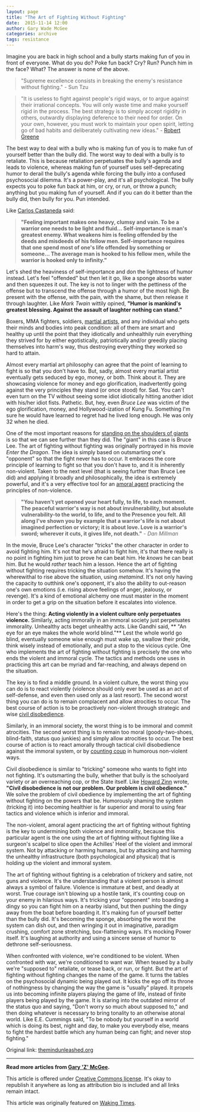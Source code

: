 ```yaml
---
layout: page
title: "The Art of Fighting Without Fighting"
date:  2015-11-14 12:00
author: Gary Wade McGee
categories: archive
tags: resistance
---
```


Imagine you are back in high school and a bully starts making fun of you in front of everyone. What do you do? Poke fun back? Cry? Run? Punch him in the face? What? The answer is none of the above.

> "Supreme excellence consists in breaking the enemy's resistance without fighting." - Sun Tzu

> "It is useless to fight against people's rigid ways, or to argue against their irrational concepts. You will only waste time and make yourself rigid in the process. The best strategy is to simply accept rigidity in others, outwardly displaying deference to their need for order. On your own, however, you must work to maintain your open spirit, letting go of bad habits and deliberately cultivating new ideas." - [Robert Greene](http://www.amazon.com/gp/product/014312417X/ref=as_li_qf_sp_asin_il_tl?ie=UTF8&camp=1789&creative=9325&creativeASIN=014312417X&tag=wakitime09-20&linkId=4N7P5SKH2ZZH3QQH)

The best way to deal with a bully who is making fun of you is to make fun of yourself better than the bully did. The worst way to deal with a bully is to retaliate. This is because retaliation perpetuates the bully's agenda and leads to violence, whereas making fun of yourself uses self-deprecating humor to derail the bully's agenda while forcing the bully into a confused psychosocial dilemma. It's a power-play, and it's all psychological. The bully expects you to poke fun back at him, or cry, or run, or throw a punch; anything but you making fun of yourself. And if you can do it better than the bully did, then bully for you. Pun intended.

Like [Carlos Castaneda](http://www.wakingtimes.com/2014/11/05/active-side-infinity-shamanism-intuition-carlos-castaneda/) said:

> **"Feeling important makes one heavy, clumsy and vain. To be a warrior one needs to be light and fluid… Self-importance is man's greatest enemy. What weakens him is feeling offended by the deeds and misdeeds of his fellow men. Self-importance requires that one spend most of one's life offended by something or someone… The average man is hooked to his fellow men, while the warrior is hooked only to infinity."**

Let's shed the heaviness of self-importance and don the lightness of humor instead. Let's feel "offended" but then let it go, like a sponge absorbs water and then squeezes it out. The key is not to linger with the pettiness of the offense but to transcend the offense through a humor of the most high. Be present with the offense, with the pain, with the shame, but then release it through laughter. Like *Mark Twain* wittily opined, **"Humor is mankind's greatest blessing. Against the assault of laughter nothing can stand."**

Boxers, MMA fighters, soldiers, [martial artists](http://www.wakingtimes.com/2015/04/16/4-masters-of-chi-reveal-their-secrets/), and any individual who gets their minds and bodies into peak condition: all of them are smart and healthy up until the point that they idiotically and unhealthily ruin everything they strived for by either egotistically, patriotically and/or greedily placing themselves into harm's way, thus destroying everything they worked so hard to attain.

Almost every martial art philosophy can agree that the point of learning to fight is so that you don't have to. But, sadly, almost every martial artist eventually gets seduced by ego, money, or both. Think about it. They are showcasing violence for money and ego glorification, inadvertently going against the very principles they stand (or once stood) for. Sad. You can't even turn on the TV without seeing some idiot idiotically hitting another idiot with his/her idiot fists. Pathetic. But, hey, even *Bruce Lee* was victim of the ego glorification, money, and Hollywood-ization of Kung Fu. Something I'm sure he would have learned to regret had he lived long enough. He was only 32 when he died.

One of the most important reasons for [standing on the shoulders of giants](http://www.wakingtimes.com/2015/03/09/zen-and-the-art-of-standing-on-the-shoulders-of-giants/) is so that we can see further than they did. The "giant" in this case is Bruce Lee. The art of fighting without fighting was originally portrayed in his movie *Enter the Dragon*. The idea is simply based on outsmarting one's "opponent" so that the fight never has to occur. It embraces the core principle of learning to fight so that you don't have to, and it is inherently non-violent. Taken to the next level (that is seeing further than Bruce Lee did) and applying it broadly and philosophically, the idea is extremely powerful, and it's a very effective tool for an [amoral agent](http://www.wakingtimes.com/2015/07/15/the-art-of-breaking-chains-and-taking-names/) practicing the principles of non-violence.

> **"You haven't yet opened your heart fully, to life, to each moment. The peaceful warrior's way is not about invulnerability, but absolute vulnerability-to the world, to life, and to the Presence you felt. All along I've shown you by example that a warrior's life is not about imagined perfection or victory; it is about love. Love is a warrior's sword; wherever it cuts, it gives life, not death."** - *Dan Millman*

In the movie, Bruce Lee's character "tricks" the other character in order to avoid fighting him. It's not that he's afraid to fight him, it's that there really is no point in fighting him just to prove he can beat him. He _knows_ he can beat him. But he would _rather_ teach him a lesson. Hence the art of fighting without fighting requires tricking the situation somehow. It's having the wherewithal to rise above the situation, using _metamind_. It's not only having the capacity to outthink one's opponent, it's also the ability to out-reason one's own emotions (i.e. rising above feelings of anger, jealousy, or revenge). It's a kind of emotional alchemy one must master in the moment in order to get a grip on the situation before it escalates into violence.

Here's the thing: **Acting violently in a violent culture only perpetuates violence.** Similarly, acting immorally in an immoral society just perpetuates immorality. Unhealthy acts beget unhealthy acts. Like Gandhi said, ** "An eye for an eye makes the whole world blind."** Lest the whole world go blind, eventually someone wise enough must wake up, swallow their pride, think wisely instead of emotionally, and put a stop to the vicious cycle. One who implements the art of fighting without fighting is precisely the one who ends the violent and immoral cycle. The tactics and methods one uses in practicing this art can be myriad and far-reaching, and always depend on the situation.

The key is to find a middle ground. In a violent culture, the worst thing you can do is to react violently (violence should only ever be used as an act of self-defense, and even then used only as a last resort). The second worst thing you can do is to remain complacent and allow atrocities to occur. The best course of action is to be proactively non-violent through strategic and wise [civil disobedience](http://www.wakingtimes.com/2013/08/10/civil-disobedience-the-right-of-revolution/).

Similarly, in an immoral society, the worst thing is to be immoral and commit atrocities. The second worst thing is to remain too moral (goody-two-shoes, blind-faith, status quo junkies) and simply allow atrocities to occur. The best course of action is to react amorally through tactical civil disobedience against the immoral system, or by [counting coup](http://www.wakingtimes.com/2012/03/26/how-to-count-coup-like-a-genius/) in humorous non-violent ways.

Civil disobedience is similar to "tricking" someone who wants to fight into not fighting. It's outsmarting the bully, whether that bully is the schoolyard variety or an overreaching cop, or the State itself. Like [Howard Zinn](http://www.amazon.com/gp/product/0060838655/ref=as_li_qf_sp_asin_il_tl?ie=UTF8&camp=1789&creative=9325&creativeASIN=0060838655&linkId=VBSH3DR7WBTPHQTJ) wrote, **"Civil disobedience is not our problem. Our problem is civil obedience."** We solve the problem of civil obedience by implementing the art of fighting without fighting on the powers that be. Humorously shaming the system (tricking it) into becoming healthier is far superior and moral to using fear tactics and violence which is inferior and immoral.

The non-violent, amoral agent practicing the art of fighting without fighting is the key to undermining both violence and immorality, because this particular agent is the one using the art of fighting without fighting like a surgeon's scalpel to slice open the Achilles' Heel of the violent and immoral system. Not by attacking or harming humans, but by attacking and harming the unhealthy infrastructure (both psychological and physical) that is holding up the violent and immoral system.

The art of fighting without fighting is a celebration of trickery and satire, not guns and violence. It's the understanding that a violent person is almost always a symbol of failure. Violence is immature at best, and deadly at worst. True courage isn't blowing up a hostile tank, it's counting coup on your enemy in hilarious ways. It's tricking your "opponent" into boarding a dingy so you can fight him on a nearby island, but then pushing the dingy away from the boat before boarding it. It's making fun of yourself better than the bully did. It's becoming the sponge, absorbing the worst the system can dish out, and then wringing it out in imaginative, paradigm crushing, comfort zone stretching, box-flattening ways. It's mocking Power itself. It's laughing at authority and using a sincere sense of humor to dethrone self-seriousness.

When confronted with violence, we're conditioned to be violent. When confronted with war, we're conditioned to want war. When teased by a bully we're "supposed to" retaliate, or tease back, or run, or fight. But the art of fighting without fighting changes the name of the game. It turns the tables on the psychosocial dynamic being played out. It kicks the ego off its throne of nothingness by changing the way the game is "usually" played. It propels us into becoming infinite players playing the game of life, instead of finite players being played by the game. It is staring into the outdated mirror of the status quo and saying, "Don't worry so much about supposed to," and then doing whatever is necessary to bring tonality to an otherwise atonal world. Like E.E. Cummings said, "To be nobody but yourself in a world which is doing its best, night and day, to make you everybody else, means to fight the hardest battle which any human being can fight; and never stop fighting."

Original link: [themindunleashed.org](http://themindunleashed.org/2015/11/the-art-of-fighting-without-fighting.html)

<hr />

**Read more articles from [Gary 'Z' McGee](http://www.wakingtimes.com/contributors/garyzmcgee/).**

This article is offered under [Creative Commons license](http://creativecommons.org/licenses/by/4.0/). It's okay to republish it anywhere as long as attribution bio is included and all links remain intact.

This article was originally featured on [Waking Times](http://www.wakingtimes.com/2015/07/20/the-art-of-fighting-without-fighting/).
